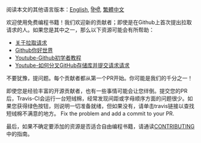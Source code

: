 阅读本文的其他语言版本：[English](HOWTO.md), [हिन्दी](HOWTO-hi.md), [繁體中文](HOWTO-zh-TW.md)

欢迎使用免费编程书籍！我们欢迎新的贡献者；即使是在Github上首次提出拉取请求的人。如果您是其中之一，那么以下资源可能会有所帮助：

* [关于拉取请求](https://help.github.com/articles/about-pull-requests/)
* [Github你好世界](https://guides.github.com/activities/hello-world/)
* [Youtube-Github初学者教程](https://www.youtube.com/watch?v=0fKg7e37bQE)
* [Youtube-如何分叉GitHub存储库并提交请求请求](https://www.youtube.com/watch?v=G1I3HF4YWEw)


不要犹豫，提问题。每个贡献者都从第一个PR开始。你可能是我们的千分之一！

即使您是经验丰富的开源贡献者，也有一些事情可能会让您绊倒。提交您的PR后，Travis-CI会运行一台短绒棉，经常发现间距或字母顺序方面的问题很少。如果您获得绿色按钮，则说明一切准备就绪，但如果没有，请单击travis链接以查找短绒棉不满意的地方。 Fix the problem and add a commit to your PR.


最后，如果不确定要添加的资源是否适合自由编程书籍，请通读[CONTRIBUTING](CONTRIBUTING.md)中的指南。
